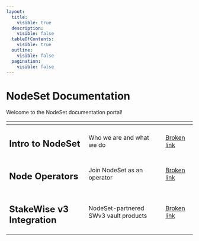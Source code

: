 ```yaml
---
layout:
  title:
    visible: true
  description:
    visible: false
  tableOfContents:
    visible: true
  outline:
    visible: false
  pagination:
    visible: false
---
```


# NodeSet Documentation

Welcome to the NodeSet documentation portal!&#x20;

<table data-view="cards"><thead><tr><th></th><th></th><th></th><th data-hidden data-card-target data-type="content-ref"></th></tr></thead><tbody><tr><td><h2>Intro to NodeSet</h2></td><td>Who we are and what we do</td><td></td><td><a href="broken-reference">Broken link</a></td></tr><tr><td><h2><strong>Node Operators</strong></h2></td><td>Join NodeSet as an operator</td><td></td><td><a href="broken-reference">Broken link</a></td></tr><tr><td><h2><strong>StakeWise v3 Integration</strong></h2></td><td>NodeSet-partnered SWv3 vault products</td><td></td><td><a href="broken-reference">Broken link</a></td></tr></tbody></table>
